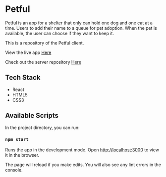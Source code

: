 # Petful

Petful is an app for a shelter that only can hold one dog and one cat at a time. Users to add their name to a queue for pet adoption. When the pet is available, the user can choose if they want to keep it.

This is a repository of the Petful client.

View the live app [Here](https://petful-client-template-eight.vercel.app/)

Check out the server repository [Here](https://github.com/Rachanastasia/petful-server)

## Tech Stack

- React
- HTML5
- CSS3

## Available Scripts

In the project directory, you can run:

### `npm start`

Runs the app in the development mode.
Open [http://localhost:3000](http://localhost:3000) to view it in the browser.

The page will reload if you make edits.
You will also see any lint errors in the console.
